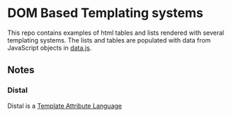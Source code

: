 # DOM Based Templating systems


This repo contains examples of html tables and lists rendered with several templating systems. The lists and tables are populated with data from JavaScript objects in <a href='data.js'>data.js</a>.

## Notes

### Distal
Distal is a <a href='http://en.wikipedia.org/wiki/Template_Attribute_Language'>Template Attribute Language</a>